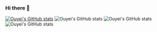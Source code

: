 ### Hi there 👋

<!--
**Ouyei/ouyei** is a ✨ _special_ ✨ repository because its `README.md` (this file) appears on your GitHub profile.

Here are some ideas to get you started:

- 🔭 I’m currently working on ...
- 🌱 I’m currently learning ...
- 👯 I’m looking to collaborate on ...
- 🤔 I’m looking for help with ...
- 💬 Ask me about ...
- 📫 How to reach me: ...
- 😄 Pronouns: ...
- ⚡ Fun fact: ...
-->
[![Ouyei's GitHub stats](https://github-readme-stats.vercel.app/api?username=Ouyei)](https://github.com/Ouyei/github-readme-stats)
![Ouyei's GitHub stats](https://github-readme-stats.vercel.app/api?username=Ouyei&hide=contribs,prs)
![Ouyei's GitHub stats](https://github-readme-stats.vercel.app/api?username=Ouyei&show_icons=true)
![Ouyei's GitHub stats](https://github-readme-stats.vercel.app/api?username=Ouyei&show_icons=true&theme=radical)





